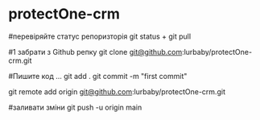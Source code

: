 # protectOne-crm

#перевіряйте статус репоризторія git status + git pull

#1 забрати з Github репку
git clone git@github.com:lurbaby/protectOne-crm.git


#Пишите код ...
git add .
git commit -m "first commit"


git remote add origin git@github.com:lurbaby/protectOne-crm.git

#заливати зміни
git push -u origin main
